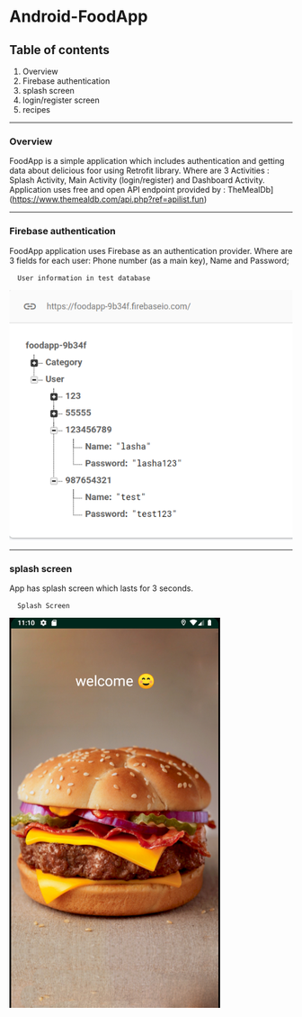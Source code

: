 # Android-FoodApp


## Table of contents
  1. Overview
  2. Firebase authentication
  3. splash screen
  4. login/register screen
  5. recipes 
  
---

### Overview

FoodApp is a simple application which includes authentication and getting data about delicious foor using Retrofit library.
Where are 3 Activities : Splash Activity, Main Activity (login/register) and Dashboard Activity.
Application uses free and open API endpoint provided by : TheMealDb](https://www.themealdb.com/api.php?ref=apilist.fun)

---

### Firebase authentication

FoodApp application uses Firebase as an authentication provider. Where are 3 fields for each user: Phone number (as a main key), Name and Password;
    
      User information in test database
      
![image](https://github.com/LashaMetreveli/Android-FoodApp/blob/master/images/1.png)

---

### splash screen

App has splash screen which lasts for 3 seconds.

      Splash Screen
      
![image](https://github.com/LashaMetreveli/Android-FoodApp/blob/master/images/2.png)

